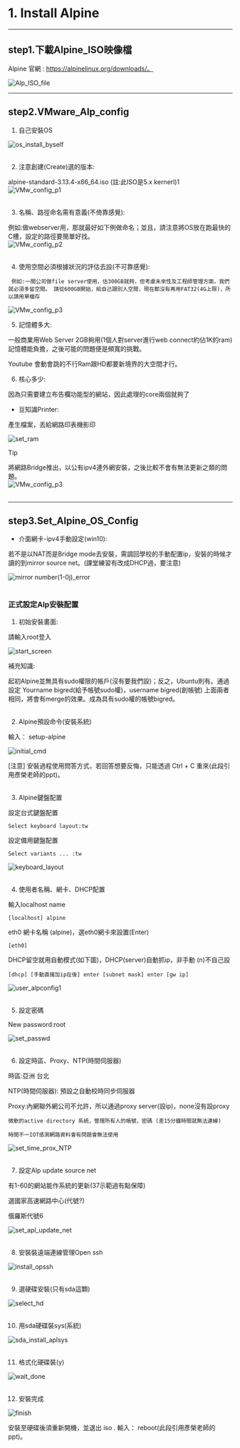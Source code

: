 # 1. Install Alpine


* * *

<h2 id="iso">step1.下載Alpine_ISO映像檔</h2>


Alpine 官網 : https://alpinelinux.org/downloads/。

![Alp_ISO_file](https://i.imgur.com/UYZGJ3w.png)


---
<h2 id="VMconfig">step2.VMware_Alp_config</h2>

1. 自己安裝OS

![os_install_byself](https://i.imgur.com/q1kvlzG.png)
<br />
<br />

2. 注意創建(Create)選的版本:

alpine-standard-3.13.4-x86_64.iso (註:此ISO是5.x kernerl)1<br />
![VMw_config_p1](https://i.imgur.com/XFHRtcA.png)<br />
<br />


3. 名稱、路徑命名需有意義(不倚靠感覺):

例如:做webserver用，那就最好如下例做命名；並且，請注意將OS放在跑最快的C槽，設定的路徑要簡單好找。<br />
![VMw_config_p2](https://i.imgur.com/1FyrkAH.png)<br />
<br />

4. 使用空間必須根據狀況的評估去設(不可靠感覺):

` 例如:一間公司做file server使用，估300GB就夠，但考慮未來性及工程師管理方面，我們就必須多留空間。
請從600GB開始，給自己跟別人空間，現在都沒有再用FAT32(4G上限)，所以請用單檔存`

![VMw_config_p3](https://i.imgur.com/lwOZArj.png)
<br />




5. 記憶體多大:

一般商業用Web Server 2GB夠用(1個人對server進行web connect約佔1K的ram)
記憶體能負擔，之後可能的問題便是頻寬的挑戰。

Youtube 會動會跳的不行Ram跟HD都要新境界的大空間才行。

6. 核心多少:

因為只需要建立布告欄功能型的網站，因此處理的core兩個就夠了

* 豆知識Printer: 

產生檔案，丟給網路印表機影印


![set_ram](https://i.imgur.com/FZVI0r7.png)
<br />


Tip 

將網路Bridge推出，以公有ipv4連外網安裝，之後比較不會有無法更新之類的問題。<br />
![VMw_config_p3](https://i.imgur.com/J0xk1Ci.png)<br />
<br />



---
<h2 id="alp_os_config">step3.Set_Alpine_OS_Config</h2>

* 介面網卡-ipv4手動設定(win10):

若不是以NAT而是Bridge mode去安裝，需調回學校的手動配置ip，安裝的時候才讀的到mirror source net。(課堂練習有改成DHCP過，要注意)

![mirror number(1-0j)_error](https://i.imgur.com/2YRPfEY.png)
<br />
<br />

### 正式設定Alp安裝配置

1. 初始安裝畫面:

請輸入root登入

![start_screen](https://i.imgur.com/qO5z7Ig.png)

補充知識:

起初Alpine並無具有sudo權限的帳戶(沒有要我們設)；反之，Ubuntu則有。通過設定
Yourname bigred(給予帳號sudo權)，username bigred(創帳號)
上面兩者相同，將會有merge的效果。成為具有sudo權的帳號bigred。
<br />
<br />

2.  Alpine預設命令(安裝系統)

輸入： setup-alpine 

![initial_cmd](https://i.imgur.com/JMBpUwK.png)

[注意]
安裝過程使用問答方式，若回答想要反悔，只能透過 Ctrl + C 重來(此段引用彥榮老師的ppt)。
<br />
<br />

3.  Alpine鍵盤配置

設定台式鍵盤配置

`Select keyboard layout:tw `

設定備用鍵盤配置

`Select variants ... :tw
`

![keyboard_layout](https://i.imgur.com/mYe11OT.png)
<br />
<br />

4.  使用者名稱、網卡、DHCP配置

輸入localhost name

`[localhost] alpine`

eth0 網卡名稱 (alpine)，選eth0網卡來設置(Enter)

`[eth0]`

DHCP留空就用自動模式(如下圖)，DHCP(server)自動抓ip，非手動
(n)不自己設

`[dhcp] [手動直接加ip在後]
enter [subnet mask] enter [gw ip]`


![user_alpconfig1](https://i.imgur.com/OKBuI47.png)
<br />
<br />

5.  設定密碼

New password:root

![set_passwd](https://i.imgur.com/B67BgnV.png)
<br />
<br />

6.  設定時區、Proxy、NTP(時間伺服器)

時區:亞洲 台北

NTP(時間伺服器):
預設之自動校時同步伺服器

Proxy:內網聯外網公司不允許，所以通過proxy server(設ip)，none沒有設proxy


`微軟的active directory 系統，管理所有人的帳號，密碼 (差15分鐘時間就無法連線)`

`時間不一IOT感測網路資料會有問題會無法使用`

![set_time_prox_NTP](https://i.imgur.com/SxyH6J0.png)
<br />
<br />

7.  設定Alp update source net

有1-60的網站能作系統的更新(37示範過有點保障)

選國家高速網路中心(代號?)

俄羅斯代號6

![set_apl_update_net](https://i.imgur.com/oYhrJHb.png)
<br />
<br />

8.  安裝裝遠端連線管理Open ssh

![install_opssh](https://i.imgur.com/CRcaeyN.png)
<br />
<br />

9.  選硬碟安裝(只有sda這顆)
  
![select_hd](https://i.imgur.com/GFAi7nM.png)
<br />
<br />

10.  用sda硬碟裝sys(系統)

![sda_install_aplsys](https://i.imgur.com/jQbgOrO.png)
<br />
<br />

11.  格式化硬碟裝(y)
  
![wait_done](https://i.imgur.com/Finp6il.png)
<br />
<br />

12.  安裝完成

![finish](https://i.imgur.com/9VFqqbE.png)

安裝至硬碟後須重新開機，並退出 iso .
輸入： reboot(此段引用彥榮老師的ppt)。

<br /><br />
